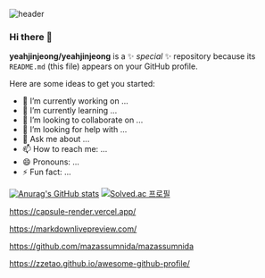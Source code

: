 ![header](https://capsule-render.vercel.app/api?type=venom&height=300&color=DB4455&text=I'm%20yeah!jin&desc=즐겁게(yeah!)%20코딩하고%20진심(jin)으로%20개발하는%20백엔드%20개발자%20지망생입니다&descAlign=50&descAlignY=68&fontAlignY=44&fontColor=%20&textBg=false)

### Hi there 👋

**yeahjinjeong/yeahjinjeong** is a ✨ _special_ ✨ repository because its `README.md` (this file) appears on your GitHub profile.

Here are some ideas to get you started:

- 🔭 I’m currently working on ...
- 🌱 I’m currently learning ...
- 👯 I’m looking to collaborate on ...
- 🤔 I’m looking for help with ...
- 💬 Ask me about ...
- 📫 How to reach me: ...
- 😄 Pronouns: ...
- ⚡ Fun fact: ...

  
[![Anurag's GitHub stats](https://github-readme-stats.vercel.app/api?username=yeahjinjeong&title_color=ff0000)](https://github.com/yeahjinjeong/github-readme-stats) [![Solved.ac
프로필](http://mazassumnida.wtf/api/v2/generate_badge?boj=yeahjin311)](https://solved.ac/yeahjin311)

https://capsule-render.vercel.app/

https://markdownlivepreview.com/

https://github.com/mazassumnida/mazassumnida

https://zzetao.github.io/awesome-github-profile/
